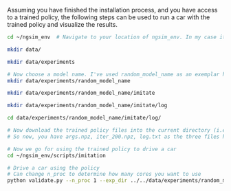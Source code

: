 Assuming you have finished the installation process, and you have access to a trained policy, the following steps can be used
to run a car with the trained policy and visualize the results. 

```bash
cd ~/ngsim_env	# Navigate to your location of ngsim_env. In my case it was in my ~

mkdir data/

mkdir data/experiments

# Now choose a model name. I've used random_model_name as an exemplar here
mkdir data/experiments/random_model_name

mkdir data/experiments/random_model_name/imitate

mkdir data/experiments/random_model_name/imitate/log

cd data/experiments/random_model_name/imitate/log/

# Now download the trained policy files into the current directory (i.e. ngsim_env/data/experiments/random_model_name/imitate/log)
# So now, you have args.npz, iter_200.npz, log.txt as the three files here. These constitute the trained policy

# Now we go for using the trained policy to drive a car
cd ~/ngsim_env/scripts/imitation

# Drive a car using the policy
# Can change n_proc to determine how many cores you want to use
python validate.py --n_proc 1 --exp_dir ../../data/experiments/random_model_name/ --params_filename itr_200.npz --random_seed 42
```
